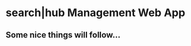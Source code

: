 # search|hub Management Web App

## Some nice things will follow...


<!--stackedit_data:
eyJoaXN0b3J5IjpbLTkwNTU0NTQxLC0xNzc0MTk3ODVdfQ==
-->